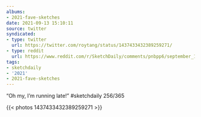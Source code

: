 ```yaml
---
albums:
- 2021-fave-sketches
date: 2021-09-13 15:10:11
source: twitter
syndicated:
- type: twitter
  url: https://twitter.com/roytang/status/1437433432389259271/
- type: reddit
  url: https://www.reddit.com/r/SketchDaily/comments/pnbpp6/september_13th_pocket_watch/hcp6du2/
tags:
- sketchdaily
- '2021'
- 2021-fave-sketches
---
```


“Oh my, I’m running late!” #sketchdaily 256/365 

{{< photos 1437433432389259271 >}}